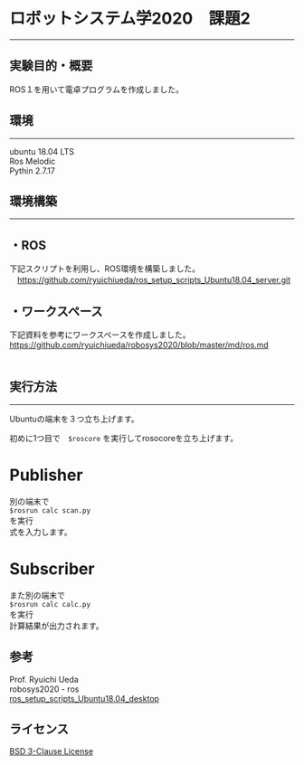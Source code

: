 # ロボットシステム学2020　課題2
___

## 実験目的・概要
ROS１を用いて電卓プログラムを作成しました。

## 環境
___
  ubuntu 18.04 LTS <br>
  Ros Melodic<br>
  Pythin 2.7.17<br>
  
## 環境構築
____
## ・ROS
  下記スクリプトを利用し、ROS環境を構築しました。<br>
  　https://github.com/ryuichiueda/ros_setup_scripts_Ubuntu18.04_server.git<br>
  
## ・ワークスペース
   下記資料を参考にワークスペースを作成しました。<br>
    https://github.com/ryuichiueda/robosys2020/blob/master/md/ros.md<br>
  　
## 実行方法
____
Ubuntuの端末を３つ立ち上げます。<br>

初めに1つ目で　`$roscore` を実行してrosocoreを立ち上げます。<br>

# Publisher <br>
  別の端末で<br>
  `$rosrun calc scan.py`<br>
  を実行<br>
  式を入力します。<br>
# Subscriber<br>
  また別の端末で<br>
  `$rosrun calc calc.py`<br>
  を実行<br>
  計算結果が出力されます。<br>
  
## 参考
  Prof. Ryuichi Ueda<br>
    robosys2020 - ros <br>
    [ros_setup_scripts_Ubuntu18.04_desktop](https://github.com/ryuichiueda/ros_setup_scripts_Ubuntu18.04_server.git)
    
## ライセンス
   [BSD 3-Clause License](https://github.com/YuiTsubaki/calc/blob/main/LICENSE)
  
 
